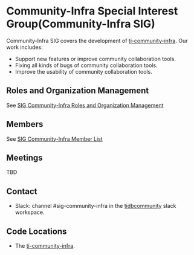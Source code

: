 # Community-Infra Special Interest Group(Community-Infra SIG)

Community-Infra SIG covers the development of [ti-community-infra](https://github.com/ti-community-infra). Our work includes:

* Support new features or improve community collaboration tools.
* Fixing all kinds of bugs of community collaboration tools.
* Improve the usability of community collaboration tools.

## Roles and Organization Management

See [SIG Community-Infra Roles and Organization Management](roles-and-organization-management.md)

## Members

See [SIG Community-Infra Member List](https://contributor.tidb.io/sig/community-infra)

## Meetings

TBD

## Contact

* Slack: channel #sig-community-infra in the [tidbcommunity](https://slack.tidb.io/invite?team=tidb-community&channel=sig-community-infra) slack workspace.

## Code Locations

* The [ti-community-infra](https://github.com/ti-community-infra).
